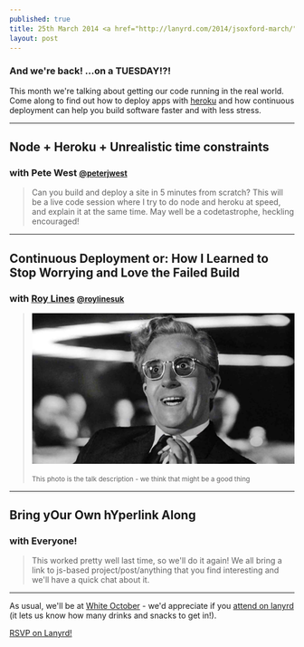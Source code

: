 ```yaml
---
published: true
title: 25th March 2014 <a href="http://lanyrd.com/2014/jsoxford-march/" class="btn btn-large btn-primary pull-right">Attend On Lanyrd</a>
layout: post
---
```


### And we're back! &hellip;on a TUESDAY!?!

<p class="lead">This month we're talking about getting our code running in the real world. Come along to find out how to deploy apps with <a href="http://www.heroku.com/">heroku</a> and how continuous deployment can help you build software faster and with less stress.</p>

---

## Node + Heroku + Unrealistic time constraints
### with Pete West <small><a href="https://twitter.com/intent/user?screen_name=peterjwest">@peterjwest</a></small>

> Can you build and deploy a site in 5 minutes from scratch?
> This will be a live code session where I try to do node and heroku at speed, and explain it at the same time.
> May well be a codetastrophe, heckling encouraged!

---

## Continuous Deployment or: How I Learned to Stop Worrying and Love the Failed Build
### with [Roy Lines](http://roylines.co.uk) <small><a href="https://twitter.com/intent/user?screen_name=roylinesuk">@roylinesuk</a></small>

> ![Dr Strangelove](/img/cd-strangelove.jpg)
> <caption><small>This photo is the talk description - we think that might be a good thing</small></caption>

---

## Bring yOur Own hYperlink Along
### with Everyone!

> This worked pretty well last time, so we'll do it again! 
> We all bring a link to js-based project/post/anything that you find interesting and we'll have a quick chat about it.

---

As usual, we'll be at [White October](http://www.whiteoctober.co.uk/) - we'd appreciate if you [attend on lanyrd](http://lanyrd.com/2014/jsoxford-march) (it lets us know how many drinks and snacks to get in!).

<div class="lanyrd-target-participants">
    <a href="http://lanyrd.com/2014/jsoxford-march/attendees/"
        class="lanyrd-participants" data-lanyrd-nocss="">
        RSVP on Lanyrd!
    </a>
</div>
